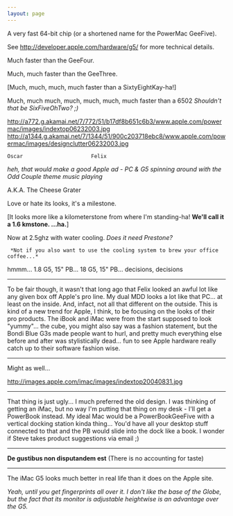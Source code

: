 ```yaml
---
layout: page
---
```


A very fast 64-bit chip (or a shortened name for the PowerMac GeeFive).

See http://developer.apple.com/hardware/g5/ for more technical details.

Much faster than the GeeFour.

Much, much faster than the GeeThree.

[Much, much, much, much faster than a SixtyEightKay-ha!]

Much, much much, much, much, much, much faster than a 6502 *Shouldn't that be SixFiveOhTwo? ;)*

http://a772.g.akamai.net/7/772/51/b17df8b651c6b3/www.apple.com/powermac/images/indextop06232003.jpg
http://a1344.g.akamai.net/7/1344/51/900c203718ebc8/www.apple.com/powermac/images/designclutter06232003.jpg

    Oscar                      Felix

*heh, that would make a good Apple ad - PC & G5 spinning around with the Odd Couple theme music playing*

A.K.A. The Cheese Grater

Love or hate its looks, it's a milestone.

[It looks more like a kilometerstone from where I'm standing-ha! **We'll call it a 1.6 kmstone. ...ha.**]

Now at 2.5ghz with water cooling. *Does it need Prestone?*
          
     *Not if you also want to use the cooling system to brew your office coffee...*

hmmm... 1.8 G5, 15" PB... 18 G5, 15" PB... decisions, decisions

----

To be fair though, it wasn't that long ago that Felix looked an awful lot like any given box off Apple's pro line.  My dual MDD looks a lot like that PC... at least on the inside.  And, infact, not all that different on the outside.  This is kind of a new trend for Apple, I think, to be focusing on the looks of their pro products.  The iBook and iMac were from the start supposed to look "yummy"... the cube, you might also say was a fashion statement, but the Bondi Blue G3s made people want to hurl, and pretty much everything else before and after was stylistically dead... fun to see Apple hardware really catch up to their software fashion wise.

----
Might as well...

http://images.apple.com/imac/images/indextop20040831.jpg

----

That thing is just ugly... I much preferred the old design. I was thinking of getting an iMac, but no way I'm putting that thing on my desk - I'll get a PowerBook instead. My ideal Mac would be a PowerBookGeeFive with a vertical docking station kinda thing... You'd have all your desktop stuff connected to that and the PB would slide into the dock like a book. I wonder if Steve takes product suggestions via email ;)

----

**De gustibus non disputandem est** (There is no accounting for taste)

----

The iMac G5 looks much better in real life than it does on the Apple site.

*Yeah, until you get fingerprints all over it. I don't like the base of the Globe, but the fact that its monitor is adjustable heightwise is an advantage over the G5.*
